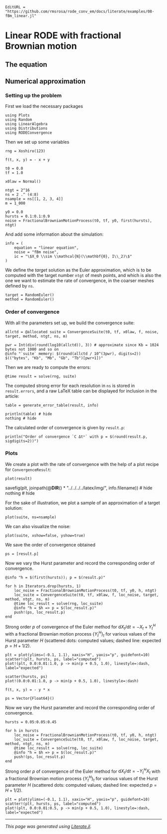 ```@meta
EditURL = "https://github.com/rmsrosa/rode_conv_em/docs/literate/examples/08-fBm_linear.jl"
```

# Linear RODE with fractional Brownian motion



## The equation

## Numerical approximation

### Setting up the problem

First we load the necessary packages

````@example 08-fBm_linear
using Plots
using Random
using LinearAlgebra
using Distributions
using RODEConvergence
````

Then we set up some variables

````@example 08-fBm_linear
rng = Xoshiro(123)

f(t, x, y) = - x + y

t0 = 0.0
tf = 1.0

x0law = Normal()

ntgt = 2^16
ns = 2 .^ (4:8)
nsample = ns[[1, 2, 3, 4]]
m = 1_000

y0 = 0.0
hursts = 0.1:0.1:0.9
noise = FractionalBrownianMotionProcess(t0, tf, y0, first(hursts), ntgt)
````

And add some information about the simulation:

````@example 08-fBm_linear
info = (
    equation = "linear equation",
    noise = "fBm noise",
    ic = "\$X_0 \\sim \\mathcal{N}(\\mathbf{0}, I\\_2)\$"
)
````

We define the *target* solution as the Euler approximation, which is to be computed with the target number `ntgt` of mesh points, and which is also the one we want to estimate the rate of convergence, in the coarser meshes defined by `ns`.

````@example 08-fBm_linear
target = RandomEuler()
method = RandomEuler()
````

### Order of convergence

With all the parameters set up, we build the convergence suite:

````@example 08-fBm_linear
allctd = @allocated suite = ConvergenceSuite(t0, tf, x0law, f, noise, target, method, ntgt, ns, m)

pwr = Int(div(round(log10(allctd)), 3)) # approximate since Kb = 1024 bytes not 1000 and so on
@info "`suite` memory: $(round(allctd / 10^(3pwr), digits=2)) $(("bytes", "Kb", "Mb", "Gb", "Tb")[pwr+1])"
````

Then we are ready to compute the errors:

````@example 08-fBm_linear
@time result = solve(rng, suite)
````

The computed strong error for each resolution in `ns` is stored in `result.errors`, and a raw LaTeX table can be displayed for inclusion in the article:

````@example 08-fBm_linear
table = generate_error_table(result, info)

println(table) # hide
nothing # hide
````

The calculated order of convergence is given by `result.p`:

````@example 08-fBm_linear
println("Order of convergence `C Δtᵖ` with p = $(round(result.p, sigdigits=2))")
````

### Plots

We create a plot with the rate of convergence with the help of a plot recipe for `ConvergenceResult`:

````@example 08-fBm_linear
plot(result)
````

savefig(plt, joinpath(@__DIR__() * "../../../../latex/img/", info.filename)) # hide
nothing # hide

For the sake of illustration, we plot a sample of an approximation of a target solution:

````@example 08-fBm_linear
plot(suite, ns=nsample)
````

We can also visualize the noise:

````@example 08-fBm_linear
plot(suite, xshow=false, yshow=true)
````

We save the order of convergence obtained

````@example 08-fBm_linear
ps = [result.p]
````

Now we vary the Hurst parameter and record the corresponding order of convergence.

````@example 08-fBm_linear
@info "h = $(first(hursts)); p = $(result.p)"

for h in Iterators.drop(hursts, 1)
    loc_noise = FractionalBrownianMotionProcess(t0, tf, y0, h, ntgt)
    loc_suite = ConvergenceSuite(t0, tf, x0law, f, loc_noise, target, method, ntgt, ns, m)
    @time loc_result = solve(rng, loc_suite)
    @info "h = $h => p = $(loc_result.p)"
    push!(ps, loc_result.p)
end
````

Strong order $p$ of convergence of the Euler method for $\mathrm{d}X_t/\mathrm{d}t = - X_t + Y_t^H$ with a fractional Brownian motion process $\{Y_t^H\}_t$ for various values of the Hurst parameter $H$ (scattered dots: computed values; dashed line: expected $p = H + 1/2$).

````@example 08-fBm_linear
plt = plot(ylims=(-0.1, 1.1), xaxis="H", yaxis="p", guidefont=10)
scatter!(plt, hursts, ps, label="computed")
plot!(plt, 0.0:0.01:1.0, p -> min(p + 0.5, 1.0), linestyle=:dash, label="expected")

scatter(hursts, ps)
plot!(0.0:0.01:1.0, p -> min(p + 0.5, 1.0), linestyle=:dash)
````

````@example 08-fBm_linear
f(t, x, y) = - y * x

ps = Vector{Float64}()
````

Now we vary the Hurst parameter and record the corresponding order of convergence.

````@example 08-fBm_linear
hursts = 0.05:0.05:0.45

for h in hursts
    loc_noise = FractionalBrownianMotionProcess(t0, tf, y0, h, ntgt)
    loc_suite = ConvergenceSuite(t0, tf, x0law, f, loc_noise, target, method, ntgt, ns, m)
    @time loc_result = solve(rng, loc_suite)
    @info "h = $h => p = $(loc_result.p)"
    push!(ps, loc_result.p)
end
````

Strong order $p$ of convergence of the Euler method for $\mathrm{d}X_t/\mathrm{d}t = - Y_t^H X_t$ with a fractional Brownian motion process $\{Y_t^H\}_t$ for various values of the Hurst parameter $H$ (scattered dots: computed values; dashed line: expected $p = H + 1/2$).

````@example 08-fBm_linear
plt = plot(ylims=(-0.1, 1.1), xaxis="H", yaxis="p", guidefont=10)
scatter!(plt, hursts, ps, label="computed")
plot!(plt, 0.0:0.01:0.5, p -> min(p + 0.5, 1.0), linestyle=:dash, label="expected")
````

---

*This page was generated using [Literate.jl](https://github.com/fredrikekre/Literate.jl).*

